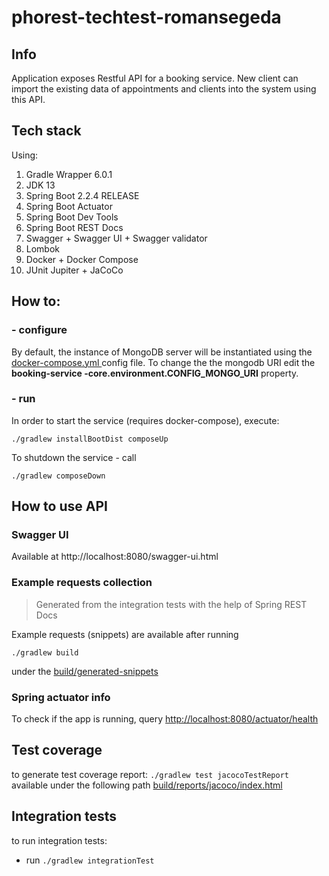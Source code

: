 # phorest-techtest-romansegeda

 ## Info
 
 Application exposes Restful API for a booking service.
 New client can import the existing data of appointments and clients into the system using this API.
 
 ## Tech stack
 
 Using:
 1. Gradle Wrapper 6.0.1
 2. JDK 13
 3. Spring Boot 2.2.4 RELEASE
 4. Spring Boot Actuator
 5. Spring Boot Dev Tools
 6. Spring Boot REST Docs
 7. Swagger + Swagger UI + Swagger validator
 8. Lombok
 9. Docker + Docker Compose
 10. JUnit Jupiter + JaCoCo
 

 ## How to:
 
 ### - configure
 By default, the instance of MongoDB server will be instantiated using the [docker-compose.yml
 ](docker-compose.yml]) config file. To change the the mongodb URI edit the **booking-service
 -core.environment.CONFIG_MONGO_URI** property.
   
 ### - run
  In order to start the service (requires docker-compose), execute:
    
    ./gradlew installBootDist composeUp
    
  To shutdown the service - call 
    
    ./gradlew composeDown
    
 ## How to use API
 
 ### Swagger UI
 
 Available at http://localhost:8080/swagger-ui.html
 ### Example requests collection
 > Generated from the integration tests with the help of Spring REST Docs

Example requests (snippets) are available after running 

`./gradlew build`

under the [build/generated-snippets](build/generated-snippets)
 
 ### Spring actuator info
 
 To check if the app is running, query
 [http://localhost:8080/actuator/health](http://localhost:8080/actuator/health)
 
 ## Test coverage
 
 to generate test coverage report:
 `./gradlew test jacocoTestReport`
 available under the following path [build/reports/jacoco/index.html](build/reports/jacoco/index.html)
 
 ## Integration tests
 
 to run integration tests:
 * run `./gradlew integrationTest`